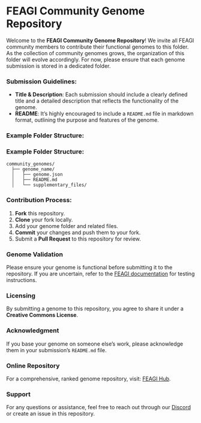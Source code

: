 # FEAGI Community Genome Repository

Welcome to the **FEAGI Community Genome Repository**! We invite all FEAGI community members to contribute their functional genomes to this folder. As the collection of community genomes grows, the organization of this folder will evolve accordingly. For now, please ensure that each genome submission is stored in a dedicated folder. 

### Submission Guidelines:
- **Title & Description**: Each submission should include a clearly defined title and a detailed description that reflects the functionality of the genome.
- **README**: It’s highly encouraged to include a `README.md` file in markdown format, outlining the purpose and features of the genome.
  
### Example Folder Structure:
### Example Folder Structure:
```plaintext
community_genomes/
  ├── genome_name/
  │   ├── genome.json
  │   ├── README.md
  │   └── supplementary_files/
```


### Contribution Process:
1. **Fork** this repository.
2. **Clone** your fork locally.
3. Add your genome folder and related files.
4. **Commit** your changes and push them to your fork.
5. Submit a **Pull Request** to this repository for review.

### Genome Validation
Please ensure your genome is functional before submitting it to the repository. If you are uncertain, refer to the [FEAGI documentation](https://github.com/feagi/feagi/wiki) for testing instructions.

### Licensing
By submitting a genome to this repository, you agree to share it under a **Creative Commons License**.

### Acknowledgment
If you base your genome on someone else’s work, please acknowledge them in your submission’s `README.md` file.

### Online Repository
For a comprehensive, ranked genome repository, visit: [FEAGI Hub](https://www.neurorobotics.studio/hub).

### Support
For any questions or assistance, feel free to reach out through our [Discord](https://discord.gg/link) or create an issue in this repository.
